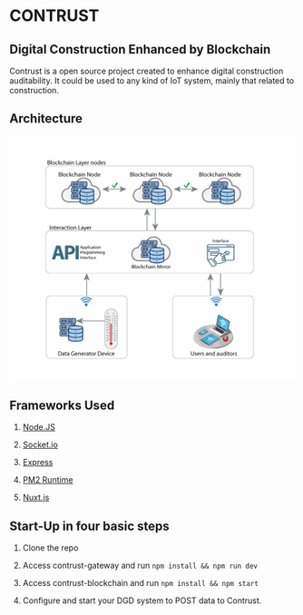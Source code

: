 # CONTRUST
## Digital Construction Enhanced by Blockchain

Contrust is a open source project created to enhance digital construction auditability. It could be used to any kind of IoT system, mainly that related to construction.

## Architecture
![Contrust Architecture](img/architecture_contrust.png)

## Frameworks Used

1. [Node.JS](https://nodejs.org/en/)

2. [Socket.io](https://socket.io/)

3. [Express](https://expressjs.com/)

4. [PM2 Runtime](https://pm2.io/runtime/)

5. [Nuxt.js](https://nuxtjs.org/)

## Start-Up in four basic steps

1. Clone the repo

2. Access contrust-gateway and run `npm install && npm run dev`

3. Access contrust-blockchain and run `npm install && npm start`

4. Configure and start your DGD system to POST data to Contrust.